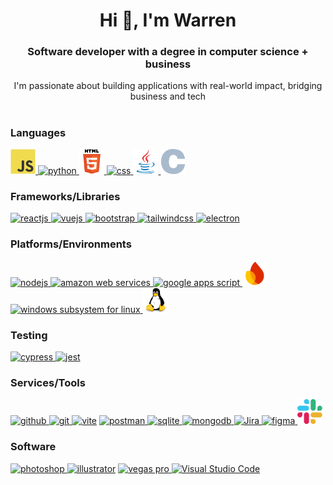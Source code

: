 <h1 align="center">Hi 👋, I'm Warren</h1>
<h3 align="center">Software developer with a degree in computer science + business</h3>
<p align="center">I'm passionate about building applications with real-world impact, bridging business and tech</p>

<h1 />
  
### Languages ###

<a href="https://developer.mozilla.org/en-US/docs/Web/JavaScript" target="_blank" rel="noreferrer"> <img src="https://raw.githubusercontent.com/devicons/devicon/master/icons/javascript/javascript-original.svg" alt="javascript" height="40" title="JavaScript"/> </a>
<a href="https://www.python.org" target="_blank" rel="noreferrer"> <img src="https://raw.githubusercontent.com/danielcranney/readme-generator/main/public/icons/skills/python-colored.svg" alt="python" height="40" title="Python"/> </a>
<a href="https://www.w3.org/html/" target="_blank" rel="noreferrer"> <img src="https://raw.githubusercontent.com/devicons/devicon/master/icons/html5/html5-original-wordmark.svg" alt="html5" height="40" title="HTML"/> </a> 
<a href="https://www.w3.org/Style/CSS/Overview.en.html" target="_blank" rel="noreferrer"> <img src="https://upload.wikimedia.org/wikipedia/commons/d/d5/CSS3_logo_and_wordmark.svg" alt="css" height="40" title="CSS"/> </a>
<a href="https://www.java.com" target="_blank" rel="noreferrer"> <img src="https://raw.githubusercontent.com/devicons/devicon/master/icons/java/java-original.svg" alt="java" height="40" title="Java"/> </a>
<a href="https://www.cprogramming.com/" target="_blank" rel="noreferrer"> <img src="https://raw.githubusercontent.com/devicons/devicon/master/icons/c/c-original.svg" alt="c" height="40" title="C"/> </a>

### Frameworks/Libraries ###

<a href="https://www.reactjs.org/" target="_blank" rel="noreferrer"> <img src="https://upload.wikimedia.org/wikipedia/commons/a/a7/React-icon.svg" alt="reactjs" height="40" title="React JS"/> </a>
<a href="https://www.vuejs.org/" target="_blank" rel="noreferrer"> <img src="https://upload.wikimedia.org/wikipedia/commons/9/95/Vue.js_Logo_2.svg" alt="vuejs" height="40" title="Vue JS"/> </a>
<a href="https://getbootstrap.com/" target="_blank" rel="noreferrer"> <img src="https://getbootstrap.com/docs/5.0/assets/brand/bootstrap-logo.svg" alt="bootstrap" height="40" title="Bootstrap"/> </a>
<a href="https://tailwindcss.com/" target="_blank" rel="noreferrer"> <img src="https://upload.wikimedia.org/wikipedia/commons/d/d5/Tailwind_CSS_Logo.svg" alt="tailwindcss" height="40" title="TailwindCSS"/> </a>
<a href="https://www.electronjs.org/" target="_blank" rel="noreferrer"> <img src="https://upload.wikimedia.org/wikipedia/commons/9/91/Electron_Software_Framework_Logo.svg" alt="electron" height="40" title="Electron JS"/> </a>

### Platforms/Environments ###

<a href="https://nodejs.org/" target="_blank" rel="noreferrer"> <img src="https://cdn-icons-png.flaticon.com/512/5968/5968322.png" alt="nodejs" height="40" title="Node JS"/> </a>
<a href="https://aws.amazon.com/" target="_blank" rel="noreferrer"> <img src="https://media.licdn.com/dms/image/v2/D4E0BAQE0fp2sCqnVLg/company-logo_200_200/company-logo_200_200/0/1738855736997/amazon_web_services_logo?e=1753315200&v=beta&t=ggZdPnki2dN4tk0jG6tP3_FtqYMfOUG6osIYl7jEjCk" alt="amazon web services" height="40" title="Amazon Web Services"/> </a>
<a href="https://developers.google.com/apps-script" target="_blank" rel="noreferrer"> <img src="https://upload.wikimedia.org/wikipedia/commons/f/f2/Google_Apps_Script.png" alt="google apps script" height="40" title="Google Apps Script"/> </a>
<a href="https://firebase.google.com/" target="_blank" rel="noreferrer"> <img src="./icons/firebase.svg" alt="firebase" height="40" title="Firebase"/> </a>
<a href="https://docs.microsoft.com/en-us/windows/wsl/about" target="_blank" rel="noreferrer"> <img src="https://store-images.s-microsoft.com/image/apps.61786.14131597032361940.38d2a067-3798-455f-934a-f69935156b3d.eb49d3ac-e311-4e6f-b89b-f1fe8db9d73b" alt="windows subsystem for linux" height="40" title="Windows Subsystem for Linux (WSL)"/> </a>
<a href="https://www.linux.org/" target="_blank" rel="noreferrer"> <img src="https://raw.githubusercontent.com/devicons/devicon/master/icons/linux/linux-original.svg" alt="linux" height="40" title="Linux"/> </a>

### Testing ###

<a href="https://www.cypress.io" target="_blank" rel="noreferrer"> <img src="https://raw.githubusercontent.com/simple-icons/simple-icons/6e46ec1fc23b60c8fd0d2f2ff46db82e16dbd75f/icons/cypress.svg" alt="cypress" height="40" title="Cypress"/> </a>
<a href="https://jestjs.io/" target="_blank" rel="noreferrer"> <img src="https://miro.medium.com/v2/resize:fit:600/1*i37IyHf6vnhqWIA9osxU3w.png" alt="jest" height="40" title="Jest"/></a>

### Services/Tools ###

<a href="https://www.github.com/" target="_blank" rel="noreferrer"> <img src="https://simpleicons.org/icons/github.svg" alt="github" height="40" title="GitHub"/> </a>
<a href="https://git-scm.com/" target="_blank" rel="noreferrer"> <img src="https://www.vectorlogo.zone/logos/git-scm/git-scm-icon.svg" alt="git" height="40" title="Git"/> </a>
<a href="https://vitejs.dev/" target="_blank" rel="noreferrer"> <img src="https://upload.wikimedia.org/wikipedia/commons/thumb/f/f1/Vitejs-logo.svg/1200px-Vitejs-logo.svg.png" alt="vite" height="40" title="Vite"/></a>
<a href="https://postman.com" target="_blank" rel="noreferrer"> <img src="https://www.vectorlogo.zone/logos/getpostman/getpostman-icon.svg" alt="postman" height="40" title="Postman"/> </a>
<a href="https://www.sqlite.org/" target="_blank" rel="noreferrer"> <img src="https://www.vectorlogo.zone/logos/sqlite/sqlite-icon.svg" alt="sqlite" height="40" title="SQLite"/> </a>
<a href="https://www.mongodb.com/" target="_blank" rel="noreferrer"> <img src="https://pbs.twimg.com/profile_images/1452637606559326217/GFz_P-5e_400x400.png" alt="mongodb" height="40" title="MongoDB"/> </a>
<a href="https://www.atlassian.com/software/jira" target="_blank" rel="noreferrer"> <img src="https://cdn.worldvectorlogo.com/logos/jira-1.svg" alt="Jira" height="40" title="Jira"/> </a>
<a href="https://www.figma.com/" target="_blank" rel="noreferrer"> <img src="https://www.vectorlogo.zone/logos/figma/figma-icon.svg" alt="figma" height="40" title="Figma"/> </a>
<a href="https://slack.com/" target="_blank" rel="noreferrer"> <img src="./icons/slack.svg" alt="slack" height="40" title="Slack"/> </a>

### Software ###

<a href="https://www.photoshop.com/en" target="_blank" rel="noreferrer"> <img src="https://upload.wikimedia.org/wikipedia/commons/a/af/Adobe_Photoshop_CC_icon.svg" alt="photoshop" height="40" title="Adobe Photoshop"/> </a> 
<a href="https://www.adobe.com/ca/products/illustrator.html" target="_blank" rel="noreferrer"> <img src="https://upload.wikimedia.org/wikipedia/commons/f/fb/Adobe_Illustrator_CC_icon.svg" alt="illustrator" height="40" title="Adobe Illustrator"/></a> 
<a href="https://www.vegascreativesoftware.com/ca/vegas-pro/" target="_blank" rel="noreferrer"> <img src="https://upload.wikimedia.org/wikipedia/commons/3/39/Vegas_Pro_15.0.png" alt="vegas pro" height="40" title="VEGAS Pro"/> </a>
<a href="https://code.visualstudio.com/" target="_blank" rel="noreferrer"> <img src="https://upload.wikimedia.org/wikipedia/commons/9/9a/Visual_Studio_Code_1.35_icon.svg" alt="Visual Studio Code" height="40" title="VSCode"/> </a>
